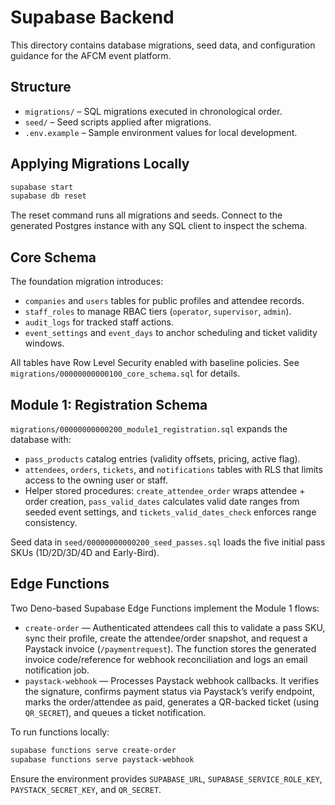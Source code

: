 # Supabase Backend

This directory contains database migrations, seed data, and configuration guidance for the AFCM event platform.

## Structure

- `migrations/` – SQL migrations executed in chronological order.
- `seed/` – Seed scripts applied after migrations.
- `.env.example` – Sample environment values for local development.

## Applying Migrations Locally

```bash
supabase start
supabase db reset
```

The reset command runs all migrations and seeds. Connect to the generated Postgres instance with any SQL client to inspect the schema.

## Core Schema

The foundation migration introduces:

- `companies` and `users` tables for public profiles and attendee records.
- `staff_roles` to manage RBAC tiers (`operator`, `supervisor`, `admin`).
- `audit_logs` for tracked staff actions.
- `event_settings` and `event_days` to anchor scheduling and ticket validity windows.

All tables have Row Level Security enabled with baseline policies. See `migrations/00000000000100_core_schema.sql` for details.

## Module 1: Registration Schema

`migrations/00000000000200_module1_registration.sql` expands the database with:

- `pass_products` catalog entries (validity offsets, pricing, active flag).
- `attendees`, `orders`, `tickets`, and `notifications` tables with RLS that limits access to the owning user or staff.
- Helper stored procedures: `create_attendee_order` wraps attendee + order creation, `pass_valid_dates` calculates valid date ranges from seeded event settings, and `tickets_valid_dates_check` enforces range consistency.

Seed data in `seed/00000000000200_seed_passes.sql` loads the five initial pass SKUs (1D/2D/3D/4D and Early-Bird).

## Edge Functions

Two Deno-based Supabase Edge Functions implement the Module 1 flows:

- `create-order` — Authenticated attendees call this to validate a pass SKU, sync their profile, create the attendee/order snapshot, and request a Paystack invoice (`/paymentrequest`). The function stores the generated invoice code/reference for webhook reconciliation and logs an email notification job.
- `paystack-webhook` — Processes Paystack webhook callbacks. It verifies the signature, confirms payment status via Paystack’s verify endpoint, marks the order/attendee as paid, generates a QR-backed ticket (using `QR_SECRET`), and queues a ticket notification.

To run functions locally:

```bash
supabase functions serve create-order
supabase functions serve paystack-webhook
```

Ensure the environment provides `SUPABASE_URL`, `SUPABASE_SERVICE_ROLE_KEY`, `PAYSTACK_SECRET_KEY`, and `QR_SECRET`.
